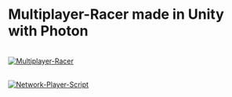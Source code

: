 # Multiplayer-Racer made in Unity with <b>Photon</b>
 
<br><a href="https://ibb.co/m4bCZLv"><img src="https://i.ibb.co/KWbj4MN/Multiplayer-Racer.jpg" alt="Multiplayer-Racer" border="0"></a> </br>

<br> <a href="https://ibb.co/VM8v3wj"><img src="https://i.ibb.co/p4p3nh0/Network-Player-Script.jpg" alt="Network-Player-Script" border="0"></a> </br>
